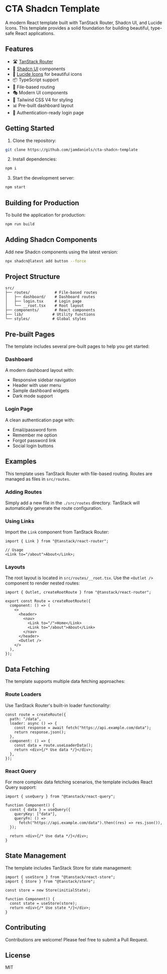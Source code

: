 # CTA Shadcn Template

A modern React template built with TanStack Router, Shadcn UI, and Lucide Icons. This template provides a solid foundation for building beautiful, type-safe React applications.

## Features

- 🛣️ [TanStack Router](https://tanstack.com/router/latest)
- 🎨 [Shadcn UI](https://ui.shadcn.com/) components
- 🎯 [Lucide Icons](https://lucide.dev/icons/) for beautiful icons
- 📦 TypeScript support
- 🔄 File-based routing
- 🎭 Modern UI components
- 🎨 Tailwind CSS V4 for styling
- 📊 Pre-built dashboard layout
- 🔐 Authentication-ready login page

## Getting Started

1. Clone the repository:

```bash
git clone https://github.com/jamdaniels/cta-shadcn-template
```

2. Install dependencies:

```bash
npm i
```

3. Start the development server:

```bash
npm start
```

## Building for Production

To build the application for production:

```bash
npm run build
```

## Adding Shadcn Components

Add new Shadcn components using the latest version:

```bash
npx shadcn@latest add button --force
```

## Project Structure

```
src/
├── routes/           # File-based routes
│   ├── dashboard/    # Dashboard routes
│   ├── login.tsx     # Login page
│   └── __root.tsx    # Root layout
├── components/       # React components
├── lib/             # Utility functions
└── styles/          # Global styles
```

## Pre-built Pages

The template includes several pre-built pages to help you get started:

### Dashboard

A modern dashboard layout with:

- Responsive sidebar navigation
- Header with user menu
- Sample dashboard widgets
- Dark mode support

### Login Page

A clean authentication page with:

- Email/password form
- Remember me option
- Forgot password link
- Social login buttons

## Examples

This template uses TanStack Router with file-based routing. Routes are managed as files in `src/routes`.

### Adding Routes

Simply add a new file in the `./src/routes` directory. TanStack will automatically generate the route configuration.

### Using Links

Import the `Link` component from TanStack Router:

```tsx
import { Link } from "@tanstack/react-router";

// Usage
<Link to="/about">About</Link>;
```

### Layouts

The root layout is located in `src/routes/__root.tsx`. Use the `<Outlet />` component to render nested routes:

```tsx
import { Outlet, createRootRoute } from "@tanstack/react-router";

export const Route = createRootRoute({
  component: () => (
    <>
      <header>
        <nav>
          <Link to="/">Home</Link>
          <Link to="/about">About</Link>
        </nav>
      </header>
      <Outlet />
    </>
  ),
});
```

## Data Fetching

The template supports multiple data fetching approaches:

### Route Loaders

Use TanStack Router's built-in loader functionality:

```tsx
const route = createRoute({
  path: "/data",
  loader: async () => {
    const response = await fetch("https://api.example.com/data");
    return response.json();
  },
  component: () => {
    const data = route.useLoaderData();
    return <div>{/* Use data */}</div>;
  },
});
```

### React Query

For more complex data fetching scenarios, the template includes React Query support:

```tsx
import { useQuery } from "@tanstack/react-query";

function Component() {
  const { data } = useQuery({
    queryKey: ["data"],
    queryFn: () =>
      fetch("https://api.example.com/data").then((res) => res.json()),
  });

  return <div>{/* Use data */}</div>;
}
```

## State Management

The template includes TanStack Store for state management:

```tsx
import { useStore } from "@tanstack/react-store";
import { Store } from "@tanstack/store";

const store = new Store(initialState);

function Component() {
  const state = useStore(store);
  return <div>{/* Use state */}</div>;
}
```

## Contributing

Contributions are welcome! Please feel free to submit a Pull Request.

## License

MIT
